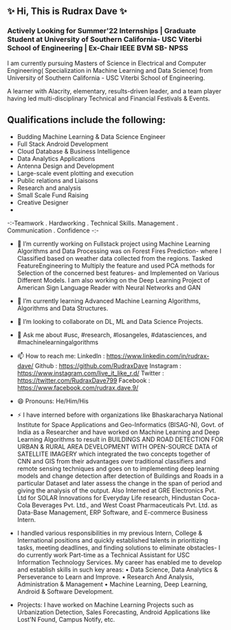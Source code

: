 ## ✨ Hi, This is Rudrax Dave ✨
### Actively Looking for Summer'22 Internships | Graduate Student at University of Southern California- USC Viterbi School of Engineering | Ex-Chair IEEE BVM SB- NPSS

I am currently pursuing Masters of Science in Electrical and Computer Engineering( Specialization in Machine Learning and Data Science) from University of Southern California - USC Viterbi School of Engineering.

A learner with Alacrity, elementary, results-driven leader, and a team player having led multi-disciplinary Technical and Financial Festivals & Events.

Qualifications include the following:
-
- Budding Machine Learning & Data Science Engineer
- Full Stack Android Development 
- Cloud Database & Business Intelligence
- Data Analytics Applications
- Antenna Design and Development
- Large-scale event plotting and execution
- Public relations and Liaisons
- Research and analysis
- Small Scale Fund Raising
- Creative Designer
-
-:-Teamwork . Hardworking . Technical Skills. Management . Communication . Confidence -:-

- 🔭 I’m currently working on Fullstack project using Machine Learning Algorithms and Data Processing was on Forest Fires Prediction- where I Classified based on weather data collected from the regions. Tasked FeatureEngineering to Multiply the feature and used PCA methods for Selection of the concerned best features- and Implemented on Various Different Models. I am also working on the Deep Learning Project of American Sign Language Reader with Neural Networks and GAN
- 🌱 I’m currently learning Advanced Machine Learning Algorithms, Algorithms and Data Structures.
- 👯 I’m looking to collaborate on DL, ML and Data Science Projects.
- 💬 Ask me about #usc, #research, #losangeles, #datasciences, and #machinelearningalgorithms
- 📫 How to reach me:
LinkedIn : https://www.linkedin.com/in/rudrax-dave/
Github : https://github.com/RudraxDave
Instagram : https://www.instagram.com/live_it_like_r.d/
Twitter : https://twitter.com/RudraxDave799
Facebook : https://www.facebook.com/rudrax.dave.9/

- 😄 Pronouns: He/Him/His

- ⚡ I have interned before with organizations like Bhaskaracharya National Institute for Space Applications and Geo-Informatics (BISAG-N), Govt. of India as a Researcher and have worked on Machine Learning and Deep Learning Algorithms to result in BUILDINGS AND ROAD DETECTION FOR URBAN & RURAL AREA DEVELOPMENT WITH OPEN-SOURCE DATA of SATELLITE IMAGERY which integrated the two concepts together of CNN and GIS from their advantages over traditional classifiers and remote sensing techniques and goes on to implementing deep learning models and change detection after detection of Buildings and Roads in a particular Dataset and later assess the change in the span of period and giving the analysis of the output. Also Interned at GRE Electronics Pvt. Ltd for SOLAR Innovations for Everyday Life research, Hindustan Coca-Cola Beverages Pvt. Ltd., and West Coast Pharmaceuticals Pvt. Ltd. as Data-Base Management, ERP Software, and E-commerce Business Intern.


- I handled various responsibilities in my previous Intern, College & International positions and quickly established talents in prioritizing tasks, meeting deadlines, and finding solutions to eliminate obstacles- I do currently work Part-time as a Technical Assistant for USC Information Technology Services. My career has enabled me to develop and establish skills in such key areas:
•	Data Science, Data Analytics & Perseverance to Learn and Improve.
•	Research And Analysis, Administration & Management
•	Machine Learning, Deep Learning, Android & Software Development.

- Projects: I have worked on Machine Learning Projects such as Urbanization Detection, Sales Forecasting, Android Applications like Lost'N Found, Campus Notify, etc.




<!--
**RudraxDave/RudraxDave** is a ✨ _special_ ✨ repository because its `README.md` (this file) appears on your GitHub profile.

Here are some ideas to get you started:

- 🔭 I’m currently working on ...
- 🌱 I’m currently learning ...
- 👯 I’m looking to collaborate on ...
- 🤔 I’m looking for help with ...
- 💬 Ask me about ...
- 📫 How to reach me: ...
- 😄 Pronouns: ...
- ⚡ Fun fact: ...
-->
